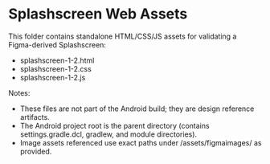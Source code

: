 # Splashscreen Web Assets

This folder contains standalone HTML/CSS/JS assets for validating a Figma-derived Splashscreen:
- splashscreen-1-2.html
- splashscreen-1-2.css
- splashscreen-1-2.js

Notes:
- These files are not part of the Android build; they are design reference artifacts.
- The Android project root is the parent directory (contains settings.gradle.dcl, gradlew, and module directories).
- Image assets referenced use exact paths under /assets/figmaimages/ as provided.
